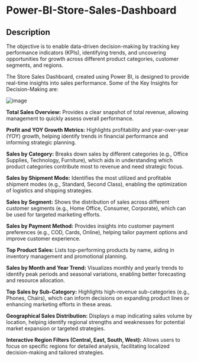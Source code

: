 # Power-BI-Store-Sales-Dashboard
## Description
The objective is to enable data-driven decision-making by tracking key performance indicators (KPIs), identifying trends, and uncovering opportunities for growth across different product categories, customer segments, and regions.

The Store Sales Dashboard, created using Power BI, is designed to provide real-time insights into sales performance. Some of the Key Insights for Decision-Making are:

![image](https://github.com/user-attachments/assets/1974b0be-2b73-4f28-a15c-7ff15bf9dc09)

**Total Sales Overview:** Provides a clear snapshot of total revenue, allowing management to quickly assess overall performance.

**Profit and YOY Growth Metrics:** Highlights profitability and year-over-year (YOY) growth, helping identify trends in financial performance and informing strategic planning.

**Sales by Category:** Breaks down sales by different categories (e.g., Office Supplies, Technology, Furniture), which aids in understanding which product categories contribute most to revenue and need strategic focus.

**Sales by Shipment Mode:** Identifies the most utilized and profitable shipment modes (e.g., Standard, Second Class), enabling the optimization of logistics and shipping strategies.

**Sales by Segment:** Shows the distribution of sales across different customer segments (e.g., Home Office, Consumer, Corporate), which can be used for targeted marketing efforts.

**Sales by Payment Method:** Provides insights into customer payment preferences (e.g., COD, Cards, Online), helping tailor payment options and improve customer experience.

**Top Product Sales:** Lists top-performing products by name, aiding in inventory management and promotional planning.

**Sales by Month and Year Trend:** Visualizes monthly and yearly trends to identify peak periods and seasonal variations, enabling better forecasting and resource allocation.

**Top Sales by Sub-Category:** Highlights high-revenue sub-categories (e.g., Phones, Chairs), which can inform decisions on expanding product lines or enhancing marketing efforts in these areas.

**Geographical Sales Distribution:** Displays a map indicating sales volume by location, helping identify regional strengths and weaknesses for potential market expansion or targeted strategies.

**Interactive Region Filters (Central, East, South, West):** Allows users to focus on specific regions for detailed analysis, facilitating localized decision-making and tailored strategies.
